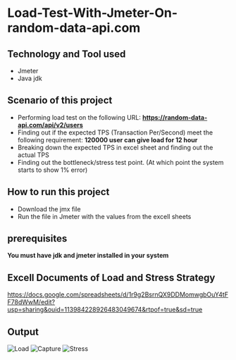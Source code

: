 # Load-Test-With-Jmeter-On-random-data-api.com

## Technology and Tool used

- Jmeter
- Java jdk

## Scenario of this project

- Performing load test on the following URL: **https://random-data-api.com/api/v2/users**
-  Finding out if the expected TPS (Transaction Per/Second) meet the following requirement: **120000 user can give load for 12 hour**
- Breaking down the expected TPS in excel sheet and finding out the actual TPS
- Finding out the bottleneck/stress test point. (At which point the system starts to show 1% error)

## How to run this project

- Download the jmx file
- Run the file in Jmeter with the values from the excell sheets

## prerequisites
**You must have jdk and jmeter installed in your system**


## Excell Documents of Load and Stress Strategy
https://docs.google.com/spreadsheets/d/1r9g2BsrnQX9DDMomwgbOuY4tFF78dWwM/edit?usp=sharing&ouid=113984228926483049674&rtpof=true&sd=true

## Output

![Load](https://user-images.githubusercontent.com/54511128/194081506-d5b82f35-d128-4032-87d8-9edcd50b7f10.png)
![Capture](https://user-images.githubusercontent.com/54511128/194081632-3325722b-6a80-4f3c-85e6-f4a9c5b7b2ef.PNG)
![Stress](https://user-images.githubusercontent.com/54511128/194081665-55a8e69f-26d8-4ac2-862d-b97931c47319.png)
